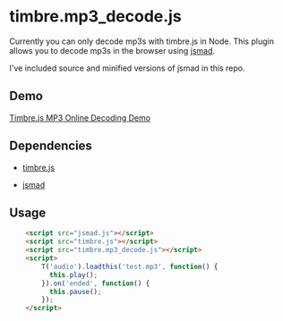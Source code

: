 # timbre.mp3_decode.js

Currently you can only decode mp3s with timbre.js in Node.  This plugin
allows you to decode mp3s in the browser using [jsmad]().

I've included source and minified versions of jsmad in this repo.


## Demo

[Timbre.js MP3 Online Decoding Demo](http://skratchdot.github.io/timbre.mp3_decode.js/)


## Dependencies

- [timbre.js](https://github.com/mohayonao/timbre.js/)

- [jsmad](https://github.com/audiocogs/jsmad/)


## Usage

```html
	<script src="jsmad.js"></script>
	<script src="timbre.js"></script>
	<script src="timbre.mp3_decode.js"></script>
	<script>
		T('audio').loadthis('test.mp3', function() {
		  this.play();
		}).on('ended', function() {
		  this.pause();
		});
	</script>
```

